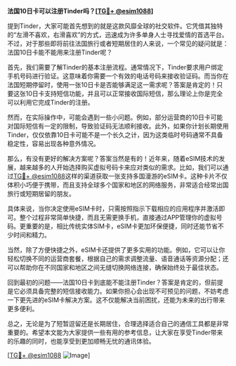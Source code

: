**法国10日卡可以注册Tinder吗？[[TG💪+ @esim1088](https://t.me/s/esim1088)]**

提到Tinder，大家可能首先想到的就是这款风靡全球的社交软件。它凭借其独特的“左滑不喜欢，右滑喜欢”的方式，迅速成为许多单身人士寻找爱情的首选平台。不过，对于那些即将前往法国旅行或者短期居住的人来说，一个常见的疑问就是：法国10日卡能不能用来注册Tinder呢？

首先，我们需要了解Tinder的基本注册流程。通常情况下，Tinder要求用户绑定手机号码进行验证。这意味着你需要一个有效的电话号码来接收验证码。而当你在法国短期停留时，使用一张10日卡是否能够满足这一需求呢？答案是肯定的！只要这张10日卡支持短信功能，并且可以正常接收国际短信，那么理论上你是完全可以利用它完成Tinder的注册。

然而，在实际操作中，可能会遇到一些小问题。例如，部分运营商的10日卡可能对国际短信有一定的限制，导致验证码无法顺利接收。此外，如果你计划长期使用Tinder，仅仅依靠10日卡可能不是一个长久之计，因为这类临时号码通常不具备稳定性，容易出现各种意外情况。

那么，有没有更好的解决方案呢？答案当然是有的！近年来，随着eSIM技术的发展，越来越多的人开始选择购买虚拟号码卡来应对类似的需求。比如，我们可以通过[TG💪+ @esim1088](https://t.me/s/esim1088)这样的渠道获取一张支持多国漫游的eSIM卡。这种卡片不仅体积小巧便于携带，而且支持全球多个国家和地区的网络服务，非常适合经常出国旅行或短期居留的朋友。

具体来说，当你决定使用eSIM卡时，只需按照指示下载相应的应用程序并激活即可。整个过程非常简单快捷，而且无需更换手机，直接通过APP管理你的虚拟号码。更重要的是，相比传统实体SIM卡，eSIM卡更加环保便捷，同时还能节省不少时间和精力。

当然，除了方便快捷之外，eSIM卡还提供了更多实用的功能。例如，它可以让你轻松切换不同的运营商套餐，根据自己的需求调整流量、语音通话等资源分配；还可以帮助你在不同国家和地区之间无缝切换网络连接，确保始终处于最佳状态。

回到最初的问题——法国10日卡到底能不能注册Tinder？答案是肯定的，但前提是它必须具备完整的短信接收能力。如果你担心会出现不可预见的问题，不妨考虑一下更先进的eSIM卡解决方案。这不仅能解决当前困扰，还能为未来的出行带来更多便利。

总之，无论是为了短暂逗留还是长期居住，合理选择适合自己的通信工具都是非常重要的。希望本文能为大家提供一些有用的参考信息，让大家在享受Tinder带来的乐趣的同时，也能享受到更加顺畅无忧的通讯体验。

[[TG💪+ @esim1088](https://t.me/s/esim1088) ![Image](https://i.postimg.cc/4NQfJmqS/Snipaste-2025-05-13-00-14-12.png)]